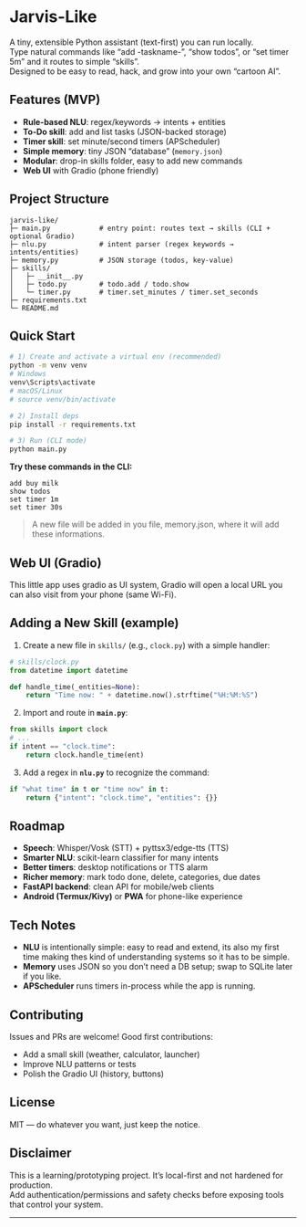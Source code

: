 # Jarvis-Like 

A tiny, extensible Python assistant (text-first) you can run locally.  
Type natural commands like “add -taskname-”, “show todos”, or “set timer 5m” and it routes to simple “skills”.  
Designed to be easy to read, hack, and grow into your own “cartoon AI”.

##  Features (MVP)
-  **Rule-based NLU**: regex/keywords → intents + entities  
-  **To-Do skill**: add and list tasks (JSON-backed storage)  
-  **Timer skill**: set minute/second timers (APScheduler)  
-  **Simple memory**: tiny JSON “database” (`memory.json`)  
-  **Modular**: drop-in skills folder, easy to add new commands  
-  **Web UI** with Gradio (phone friendly)

##  Project Structure
```
jarvis-like/
├─ main.py            # entry point: routes text → skills (CLI + optional Gradio)
├─ nlu.py             # intent parser (regex keywords → intents/entities)
├─ memory.py          # JSON storage (todos, key-value)
├─ skills/
│   ├─ __init__.py
│   ├─ todo.py        # todo.add / todo.show
│   └─ timer.py       # timer.set_minutes / timer.set_seconds
├─ requirements.txt
└─ README.md
```

##  Quick Start
```bash
# 1) Create and activate a virtual env (recommended)
python -m venv venv
# Windows
venv\Scripts\activate
# macOS/Linux
# source venv/bin/activate

# 2) Install deps
pip install -r requirements.txt

# 3) Run (CLI mode)
python main.py
```

**Try these commands in the CLI:**
```
add buy milk
show todos
set timer 1m
set timer 30s
```

> A new file will be added in you file, memory.json, where it will add these informations.

## Web UI (Gradio)
This little app uses gradio as UI system, Gradio will open a local URL you can also visit from your phone (same Wi-Fi).  

## Adding a New Skill (example)
1) Create a new file in `skills/` (e.g., `clock.py`) with a simple handler:
```python
# skills/clock.py
from datetime import datetime

def handle_time(_entities=None):
    return "Time now: " + datetime.now().strftime("%H:%M:%S")
```
2) Import and route in **`main.py`**:
```python
from skills import clock
# ...
if intent == "clock.time":
    return clock.handle_time(ent)
```
3) Add a regex in **`nlu.py`** to recognize the command:
```python
if "what time" in t or "time now" in t:
    return {"intent": "clock.time", "entities": {}}
```

##  Roadmap
-  **Speech**: Whisper/Vosk (STT) + pyttsx3/edge-tts (TTS)
-  **Smarter NLU**: scikit-learn classifier for many intents
-  **Better timers**: desktop notifications or TTS alarm
-  **Richer memory**: mark todo done, delete, categories, due dates
-  **FastAPI backend**: clean API for mobile/web clients
-  **Android (Termux/Kivy)** or **PWA** for phone-like experience

##  Tech Notes
- **NLU** is intentionally simple: easy to read and extend, its also my first time making thes kind of understanding systems so it has to be simple.
- **Memory** uses JSON so you don’t need a DB setup; swap to SQLite later if you like.
- **APScheduler** runs timers in-process while the app is running.

##  Contributing
Issues and PRs are welcome! Good first contributions:
- Add a small skill (weather, calculator, launcher)
- Improve NLU patterns or tests
- Polish the Gradio UI (history, buttons)

##  License
MIT — do whatever you want, just keep the notice.

##  Disclaimer
This is a learning/prototyping project. It’s local-first and not hardened for production.  
Add authentication/permissions and safety checks before exposing tools that control your system.

---
